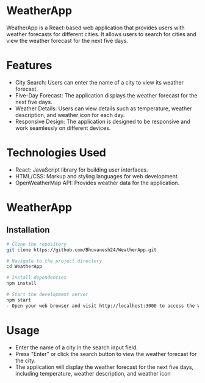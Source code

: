 # WeatherApp
WeatherApp is a React-based web application that provides users with weather forecasts for different cities. It allows users to search for cities and view the weather forecast for the next five days.
# Features
- City Search: Users can enter the name of a city to view its weather forecast.
- Five-Day Forecast: The application displays the weather forecast for the next five days.
- Weather Details: Users can view details such as temperature, weather description, and weather icon for each day.
- Responsive Design: The application is designed to be responsive and work seamlessly on different devices.

# Technologies Used
- React: JavaScript library for building user interfaces.
- HTML/CSS: Markup and styling languages for web development.
- OpenWeatherMap API: Provides weather data for the application.

# WeatherApp

## Installation

```bash
# Clone the repository
git clone https://github.com/Bhuvanesh24/WeatherApp.git

# Navigate to the project directory
cd WeatherApp

# Install dependencies
npm install

# Start the development server
npm start
- Open your web browser and visit http://localhost:3000 to access the WeatherApp.4
 ```
# Usage 
- Enter the name of a city in the search input field.
- Press "Enter" or click the search button to view the weather forecast for the city.
- The application will display the weather forecast for the next five days, including temperature, weather description, and weather icon
 
